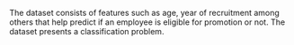 The dataset consists of features such as age, year of recruitment among others that help predict if an employee is eligible for promotion or not. The dataset presents a classification problem.
